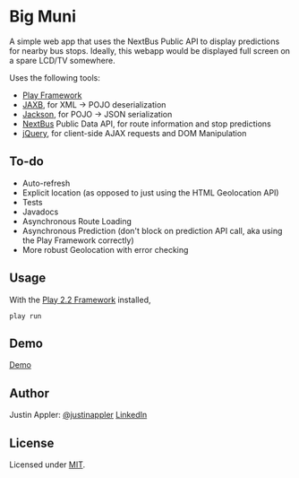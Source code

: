 Big Muni
=====================================

A simple web app that uses the NextBus Public API to display predictions for nearby bus stops.  Ideally, this webapp would be displayed full screen on a spare LCD/TV somewhere.

Uses the following tools:
* [Play Framework][play2]
* [JAXB][jaxb], for XML -> POJO deserialization
* [Jackson][jackson], for POJO -> JSON serialization
* [NextBus][nextbus] Public Data API, for route information and stop predictions
* [jQuery][jquery], for client-side AJAX requests and DOM Manipulation

## To-do
* Auto-refresh
* Explicit location (as opposed to just using the HTML Geolocation API)
* Tests
* Javadocs
* Asynchronous Route Loading
* Asynchronous Prediction (don't block on prediction API call, aka using the Play Framework correctly)
* More robust Geolocation with error checking 

## Usage
With the [Play 2.2 Framework][play2] installed,
```
play run
```

## Demo
[Demo][demo]

## Author

Justin Appler: [@justinappler][twitter] [LinkedIn][linkedin]

## License

Licensed under [MIT][mit].

[linkedin]: http://www.linkedin.com/in/justinappler
[demo]: http://big-muni.herokuapp.com/
[twitter]: http://twitter.com/justinappler
[mit]: http://www.opensource.org/licenses/mit-license.php
[play2]: http://www.playframework.com
[jaxb]: https://jaxb.java.net/
[jackson]: https://github.com/FasterXML/jackson
[nextbus]: http://www.nextbus.com
[jquery]: http://www.jquery.com

